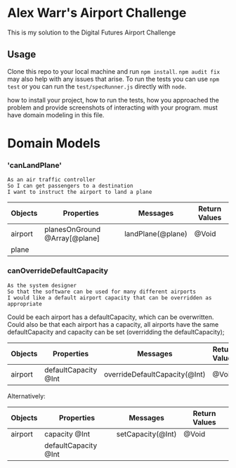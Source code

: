 # Alex Warr's Airport Challenge
This is my solution to the Digital Futures Airport Challenge

## Usage
Clone this repo to your local machine and run `npm install`. `npm audit fix` may also help with any issues that arise.
To run the tests you can use `npm test` or you can run the `test/specRunner.js` directly with `node`.


how to install your project, how to run the tests, how you approached the problem and provide screenshots of interacting with your program.
must have domain modeling in this file.


# Domain Models

### 'canLandPlane'
```
As an air traffic controller
So I can get passengers to a destination
I want to instruct the airport to land a plane
```

| Objects | Properties                    | Messages         | Return Values |
| ---     | ---                           | ---              | ---           |
| airport | planesOnGround @Array[@plane] | landPlane(@plane)| @Void         |
| plane   |                               |                  |               |

### canOverrideDefaultCapacity
```
As the system designer
So that the software can be used for many different airports
I would like a default airport capacity that can be overridden as appropriate
```

Could be each airport has a defaultCapacity, which can be overwritten.
Could also be that each airport has a capacity, all airports have the same  defaultCapacity and capacity can be set (overridding the defaultCapacity);

| Objects | Properties | Messages | Return Values |
|---|---|---|---|
| airport | defaultCapacity @Int | overrideDefaultCapacity(@Int) | @Void |

Alternatively:

| Objects | Properties | Messages | Return Values |
|---|---|---|---|
| airport|capacity @Int | setCapacity(@Int) | @Void |
|  | defaultCapacity @Int |  |  |